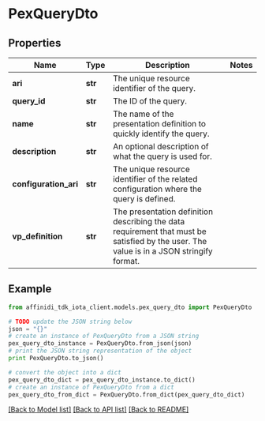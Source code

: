 # PexQueryDto

## Properties

| Name                  | Type    | Description                                                                                                                              | Notes |
| --------------------- | ------- | ---------------------------------------------------------------------------------------------------------------------------------------- | ----- |
| **ari**               | **str** | The unique resource identifier of the query.                                                                                             |
| **query_id**          | **str** | The ID of the query.                                                                                                                     |
| **name**              | **str** | The name of the presentation definition to quickly identify the query.                                                                   |
| **description**       | **str** | An optional description of what the query is used for.                                                                                   |
| **configuration_ari** | **str** | The unique resource identifier of the related configuration where the query is defined.                                                  |
| **vp_definition**     | **str** | The presentation definition describing the data requirement that must be satisfied by the user. The value is in a JSON stringify format. |

## Example

```python
from affinidi_tdk_iota_client.models.pex_query_dto import PexQueryDto

# TODO update the JSON string below
json = "{}"
# create an instance of PexQueryDto from a JSON string
pex_query_dto_instance = PexQueryDto.from_json(json)
# print the JSON string representation of the object
print PexQueryDto.to_json()

# convert the object into a dict
pex_query_dto_dict = pex_query_dto_instance.to_dict()
# create an instance of PexQueryDto from a dict
pex_query_dto_from_dict = PexQueryDto.from_dict(pex_query_dto_dict)
```

[[Back to Model list]](../README.md#documentation-for-models) [[Back to API list]](../README.md#documentation-for-api-endpoints) [[Back to README]](../README.md)
